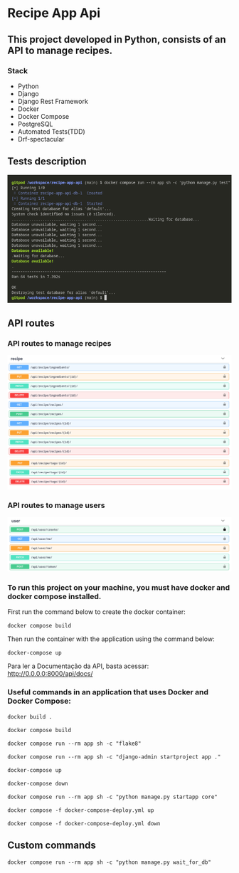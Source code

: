 # Recipe App Api

## This project developed in Python, consists of an API to manage recipes.
### Stack

- Python 
- Django 
- Django Rest Framework 
- Docker 
- Docker Compose 
- PostgreSQL 
- Automated Tests(TDD)
- Drf-spectacular 

## Tests description

<img src="https://github.com/luisgs7/images-projects/blob/main/recipe-app-api/01.png">

## API routes

### API routes to manage recipes

<img src="https://github.com/luisgs7/images-projects/blob/main/recipe-app-api/02.png">

<img src="https://github.com/luisgs7/images-projects/blob/main/recipe-app-api/03.png">

### API routes to manage users

<img src="https://github.com/luisgs7/images-projects/blob/main/recipe-app-api/04.png">


### To run this project on your machine, you must have docker and docker compose installed.

First run the command below to create the docker container:

```
docker compose build
```

Then run the container with the application using the command below:

```
docker-compose up
```
Para ler a Documentação da API, basta acessar: http://0.0.0.0:8000/api/docs/

### Useful commands in an application that uses Docker and Docker Compose:

```
docker build . 
```

```
docker compose build
```

```
docker compose run --rm app sh -c "flake8"
```

```
docker compose run --rm app sh -c "django-admin startproject app ."
```

```
docker-compose up
```

```
docker-compose down
```

```
docker compose run --rm app sh -c "python manage.py startapp core"
```

```
docker compose -f docker-compose-deploy.yml up
```

```
docker compose -f docker-compose-deploy.yml down
```

## Custom commands

```
docker compose run --rm app sh -c "python manage.py wait_for_db"
```
